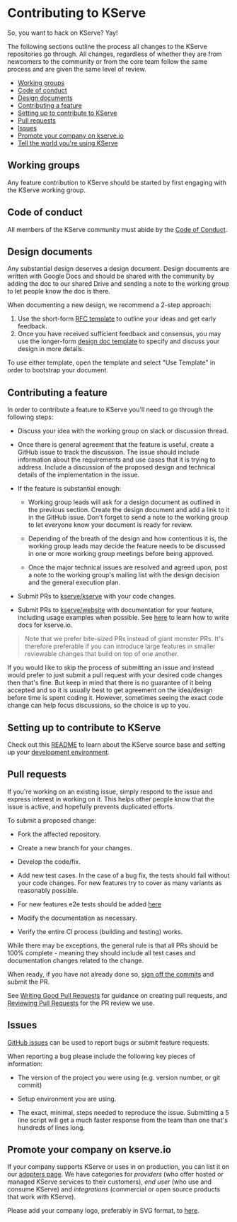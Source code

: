 # Contributing to KServe

So, you want to hack on KServe? Yay!

The following sections outline the process all changes to the KServe
repositories go through.  All changes, regardless of whether they are from
newcomers to the community or from the core team follow the
same process and are given the same level of review.

- [Working groups](#working-groups)
- [Code of conduct](#code-of-conduct)
- [Design documents](#design-documents)
- [Contributing a feature](#contributing-a-feature)
- [Setting up to contribute to KServe](#setting-up-to-contribute-to-kserve)
- [Pull requests](#pull-requests)
- [Issues](#issues)
- [Promote your company on kserve.io](#promote-your-company-on-kserveio)
- [Tell the world you're using KServe](#tell-the-world-youre-using-kserve)


## Working groups

Any feature contribution to KServe should be started by first engaging with the
KServe working group.

## Code of conduct

All members of the KServe community must abide by the [Code of Conduct](https://github.com/lfai/foundation/blob/main/codeofconduct.md).

## Design documents

Any substantial design deserves a design document. Design documents are written with Google Docs and
should be shared with the community by adding the doc to our shared Drive
and sending a note to the working group to let people know the doc is there.

When documenting a new design, we recommend a 2-step approach:

1. Use the short-form
[RFC template](https://docs.google.com/document/d/1UcBeLfZ_JMGpVrPJmYtEIVH_9Y4U3AEKQdq_IKuOMrU)
to outline your ideas and get early feedback.
1. Once you have received sufficient feedback and consensus, you may use the longer-form
[design doc template](https://docs.google.com/document/d/1Mtoui_PP2a9N59NjYHnsvrdJ8t2iKFwIJAx1zRO_I1c)
to specify and discuss your design in more details.

To use either template, open the template and select "Use Template" in order to bootstrap your document.

## Contributing a feature

In order to contribute a feature to KServe you'll need to go through the following steps:

- Discuss your idea with the working group on slack or discussion thread.

- Once there is general agreement that the feature is useful, create a GitHub issue to track the discussion. The issue should include information
about the requirements and use cases that it is trying to address. Include a discussion of the proposed design and technical details of the
implementation in the issue.

- If the feature is substantial enough:

  - Working group leads will ask for a design document as outlined in the previous section.
  Create the design document and add a link to it in the GitHub issue. Don't forget to send a note to the
  working group to let everyone know your document is ready for review.

  - Depending of the breath of the design and how contentious it is, the working group leads may decide
  the feature needs to be discussed in one or more working group meetings before being approved.

  - Once the major technical issues are resolved and agreed upon, post a note to the working group's mailing
  list with the design decision and the general execution plan.

- Submit PRs to [kserve/kserve](https://github.com/kserve/kserve) with your code changes.

- Submit PRs to [kserve/website](https://github.com/kserve/website) with
documentation for your feature, including usage examples when possible. See [here](https://github.com/kserve/website/blob/main/docs/help/contributor/mkdocs-contributor-guide.md)
to learn how to write docs for kserve.io.

> Note that we prefer bite-sized PRs instead of giant monster PRs. It's therefore preferable if you
can introduce large features in smaller reviewable changes that build on top of one another.

If you would like to skip the process of submitting an issue and
instead would prefer to just submit a pull request with your desired
code changes then that's fine. But keep in mind that there is no guarantee
of it being accepted and so it is usually best to get agreement on the
idea/design before time is spent coding it. However, sometimes seeing the
exact code change can help focus discussions, so the choice is up to you.

## Setting up to contribute to KServe

Check out this [README](https://github.com/kserve/kserve/blob/master/README.md) to learn about
the KServe source base and setting up your [development environment](https://kserve.github.io/website/master/developer/developer/).

## Pull requests

If you're working on an existing issue, simply respond to the issue and express
interest in working on it. This helps other people know that the issue is
active, and hopefully prevents duplicated efforts.

To submit a proposed change:

- Fork the affected repository.

- Create a new branch for your changes.

- Develop the code/fix.

- Add new test cases. In the case of a bug fix, the tests should fail
  without your code changes. For new features try to cover as many
  variants as reasonably possible.

- For new features e2e tests should be added [here](https://github.com/kserve/kserve/tree/master/test/e2e)

- Modify the documentation as necessary.

- Verify the entire CI process (building and testing) works.

While there may be exceptions, the general rule is that all PRs should
be 100% complete - meaning they should include all test cases and documentation
changes related to the change.

When ready, if you have not already done so, [sign off the commits](https://docs.github.com/en/authentication/managing-commit-signature-verification/signing-commits) and submit
the PR.

See [Writing Good Pull Requests](https://github.com/istio/istio/wiki/Writing-Good-Pull-Requests) for guidance on creating
pull requests, and [Reviewing Pull Requests](https://github.com/istio/istio/wiki/Reviewing-Pull-Requests) for the PR review
we use.

## Issues

[GitHub issues](https://github.com/kserve/kserve/issues/new/choose) can be used to report bugs or submit feature requests.

When reporting a bug please include the following key pieces of information:

- The version of the project you were using (e.g. version number,
  or git commit)

- Setup environment you are using.

- The exact, minimal, steps needed to reproduce the issue.
  Submitting a 5 line script will get a much faster response from the team
  than one that's hundreds of lines long.

## Promote your company on kserve.io

If your company supports KServe or uses in on production, you can list it on our [adopters page](https://kserve.github.io/website/master/community/adopters).
We have categories for *providers* (who offer hosted or managed KServe services
to their customers), *end user* (who use and consume KServe) and *integrations* (commercial or open source products
that work with KServe).

Please add your company logo, preferably in SVG format, to [here](https://github.com/kserve/website/tree/main/docs/images).
